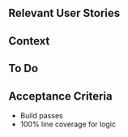 ## Relevant User Stories

## Context

## To Do

## Acceptance Criteria
- Build passes
- 100% line coverage for logic